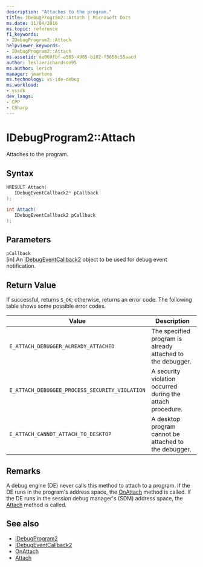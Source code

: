 ```yaml
---
description: "Attaches to the program."
title: IDebugProgram2::Attach | Microsoft Docs
ms.date: 11/04/2016
ms.topic: reference
f1_keywords:
- IDebugProgram2::Attach
helpviewer_keywords:
- IDebugProgram2::Attach
ms.assetid: de069fbf-a565-4905-b102-f5658c55aacd
author: leslierichardson95
ms.author: lerich
manager: jmartens
ms.technology: vs-ide-debug
ms.workload:
- vssdk
dev_langs:
- CPP
- CSharp
---
```

# IDebugProgram2::Attach
Attaches to the program.

## Syntax

```cpp
HRESULT Attach( 
   IDebugEventCallback2* pCallback
);
```

```csharp
int Attach( 
   IDebugEventCallback2 pCallback
);
```

## Parameters
`pCallback`\
[in] An [IDebugEventCallback2](../../../extensibility/debugger/reference/idebugeventcallback2.md) object to be used for debug event notification.

## Return Value
 If successful, returns `S_OK`; otherwise, returns an error code. The following table shows some possible error codes.

|Value|Description|
|-----------|-----------------|
|`E_ATTACH_DEBUGGER_ALREADY_ATTACHED`|The specified program is already attached to the debugger.|
|`E_ATTACH_DEBUGGEE_PROCESS_SECURITY_VIOLATION`|A security violation occurred during the attach procedure.|
|`E_ATTACH_CANNOT_ATTACH_TO_DESKTOP`|A desktop program cannot be attached to the debugger.|

## Remarks
 A debug engine (DE) never calls this method to attach to a program. If the DE runs in the program's address space, the [OnAttach](../../../extensibility/debugger/reference/idebugprogramnodeattach2-onattach.md) method is called. If the DE runs in the session debug manager's (SDM) address space, the [Attach](../../../extensibility/debugger/reference/idebugengine2-attach.md) method is called.

## See also
- [IDebugProgram2](../../../extensibility/debugger/reference/idebugprogram2.md)
- [IDebugEventCallback2](../../../extensibility/debugger/reference/idebugeventcallback2.md)
- [OnAttach](../../../extensibility/debugger/reference/idebugprogramnodeattach2-onattach.md)
- [Attach](../../../extensibility/debugger/reference/idebugengine2-attach.md)
